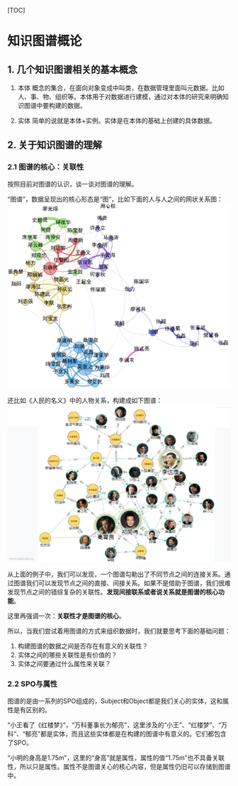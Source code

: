 [TOC]

# 知识图谱概论

## 1. 几个知识图谱相关的基本概念

1. 本体
   概念的集合，在面向对象变成中叫类，在数据管理里面叫元数据。比如人、事、物、组织等。本体用于对数据进行建模，通过对本体的研究来明确知识图谱中要构建的数据。

2. 实体
   简单的说就是本体+实例。实体是在本体的基础上创建的具体数据。

## 2. 关于知识图谱的理解

### 2.1 图谱的核心：关联性

按照目前对图谱的认识，谈一谈对图谱的理解。

“图谱”，数据呈现出的核心形态是“图”，比如下面的人与人之间的网状关系图：
![1](./images/1.jpg)

还比如《人民的名义》中的人物关系，构建成如下图谱：
![2](./images/2.jpeg)

从上面的例子中，我们可以发现，一个图谱勾勒出了不同节点之间的连接关系。通过图谱我们可以发现节点之间的直接、间接关系。如果不是借助于图谱，我们很难发现节点之间的错综复杂的关联性。**发现间接联系或者说关系就是图谱的核心功能**。

这里再强调一次：**关联性才是图谱的核心**。

所以，当我们尝试着用图谱的方式来组织数据时，我们就要思考下面的基础问题：

1. 构建图谱的数据之间是否存在有意义的关联性？
2. 实体之间的哪些关联性是有价值的？
3. 实体之间要通过什么属性来关联？

### 2.2 SPO与属性

图谱的是由一系列的SPO组成的，Subject和Object都是我们关心的实体，这和属性是有区别的。

“小王看了《红楼梦》”，“万科董事长为郁亮”，这里涉及的“小王”、“红楼梦”、“万科”、“郁亮”都是实体，而且这些实体都是在构建的图谱中有意义的。它们都包含了SPO。

“小明的身高是1.75m”，这里的“身高”就是属性，属性的值“1.75m”也不具备关联性，所以只是属性。属性不是图谱关心的核心内容，但是属性仍旧可以存储到图谱中。

